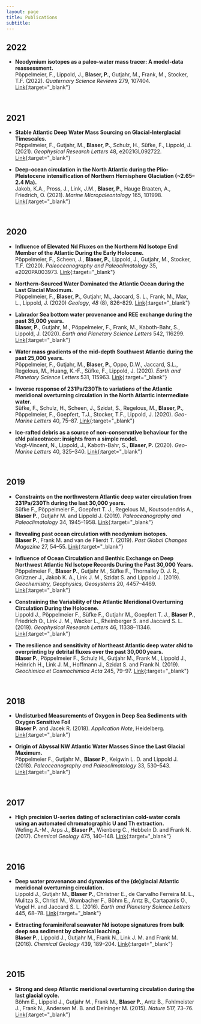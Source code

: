 ```yaml
---
layout: page
title: Publications
subtitle: 
---
```

## 2022

- **Neodymium isotopes as a paleo-water mass tracer: A model-data reassessment.**<br>Pöppelmeier, F., Lippold, J., **Blaser, P.**, Gutjahr, M., Frank, M., Stocker, T.F. (2022). *Quaternary Science Reviews* 279, 107404. [Link](https://www.sciencedirect.com/science/article/pii/S027737912200035X){:target="_blank"}

<br>

## 2021

- **Stable Atlantic Deep Water Mass Sourcing on Glacial-Interglacial Timescales.**<br>Pöppelmeier, F., Gutjahr, M., **Blaser, P.**, Schulz, H., Süfke, F., Lippold, J. (2021). *Geophysical Research Letters* 48, e2021GL092722. [Link](https://agupubs.onlinelibrary.wiley.com/doi/abs/10.1029/2021GL092722){:target="_blank"}

- **Deep-ocean circulation in the North Atlantic during the Plio-Pleistocene intensification of Northern Hemisphere Glaciation (~2.65–2.4 Ma).**<br>Jakob, K.A., Pross, J., Link, J.M., **Blaser, P.**, Hauge Braaten, A., Friedrich, O. (2021). *Marine Micropaleontology* 165, 101998. [Link](https://www.sciencedirect.com/science/article/pii/S0377839821000396){:target="_blank"}

<br>

## 2020

- **Influence of Elevated Nd Fluxes on the Northern Nd Isotope End Member of the Atlantic During the Early Holocene.** <br>Pöppelmeier, F., Scheen, J., **Blaser, P.**, Lippold, J., Gutjahr, M., Stocker, T.F. (2020). *Paleoceanography and Paleoclimatology* 35, e2020PA003973. [Link](https://agupubs.onlinelibrary.wiley.com/doi/abs/10.1029/2020PA003973){:target="_blank"}

- **Northern-Sourced Water Dominated the Atlantic Ocean during the Last Glacial Maximum.**<br>Pöppelmeier, F., **Blaser, P.**, Gutjahr, M., Jaccard, S. L., Frank, M., Max, L., Lippold, J. (2020) *Geology*, *48* (8), 826–829. [Link](https://pubs.geoscienceworld.org/gsa/geology/article/48/8/826/586525/Northern-sourced-water-dominated-the-Atlantic){:target="_blank"}

- **Labrador Sea bottom water provenance and REE exchange during the past 35,000 years.**<br>**Blaser, P.**, Gutjahr, M., Pöppelmeier, F., Frank, M., Kaboth-Bahr, S., Lippold, J. (2020). *Earth and Planetary Science Letters* 542, 116299. [Link](http://www.sciencedirect.com/science/article/pii/S0012821X20302429){:target="_blank"}

- **Water mass gradients of the mid-depth Southwest Atlantic during the past 25,000 years.**<br>Pöppelmeier, F., Gutjahr, M., **Blaser, P.**, Oppo, D.W., Jaccard, S.L., Regelous, M., Huang, K.-F., Süfke, F., Lippold, J. (2020). *Earth and Planetary Science Letters* 531, 115963. [Link](http://www.sciencedirect.com/science/article/pii/S0012821X19306557){:target="_blank"}

- **Inverse response of 231Pa/230Th to variations of the Atlantic meridional overturning circulation in the North Atlantic intermediate water.**<br>Süfke, F., Schulz, H., Scheen, J., Szidat, S., Regelous, M., **Blaser, P.**, Pöppelmeier, F., Goepfert, T.J., Stocker, T.F., Lippold, J. (2020). *Geo-Marine Letters* 40, 75–87. [Link](https://doi.org/10.1007/s00367-019-00634-7){:target="_blank"}

- **Ice-rafted debris as a source of non-conservative behaviour for the εNd palaeotracer: insights from a simple model.**<br>Vogt-Vincent, N., Lippold, J., Kaboth-Bahr, S., **Blaser, P.** (2020). *Geo-Marine Letters* 40, 325–340. [Link](https://link.springer.com/article/10.1007/s00367-020-00643-x){:target="_blank"}

<br>

## 2019

- **Constraints on the northwestern Atlantic deep water circulation from 231Pa/230Th during the last 30,000 years.**<br>Süfke F., Pöppelmeier F., Goepfert T. J., Regelous M., Koutsodendris A., **Blaser P.**, Gutjahr M. and Lippold J. (2019). *Paleoceanography and Paleoclimatology* 34, 1945–1958. [Link](https://agupubs.onlinelibrary.wiley.com/doi/abs/10.1029/2019PA003737){:target="_blank"}

- **Revealing past ocean circulation with neodymium isotopes.**<br>**Blaser P.**, Frank M. and van de Flierdt T. (2019). *Past Global Changes Magazine* 27, 54–55. [Link](https://pastglobalchanges.org/sites/default/files/download/docs/magazine/2019-2/PAGESmagazine_2019%282%29_54-55.pdf){:target="_blank"}

- **Influence of Ocean Circulation and Benthic Exchange on Deep Northwest Atlantic Nd Isotope Records During the Past 30,000 Years.**<br>Pöppelmeier F., **Blaser P.**, Gutjahr M., Süfke F., Thornalley D. J. R., Grützner J., Jakob K. A., Link J. M., Szidat S. and Lippold J. (2019). *Geochemistry, Geophysics, Geosystems* 20, 4457–4469. [Link](https://agupubs.onlinelibrary.wiley.com/doi/abs/10.1029/2019GC008271){:target="_blank"}

- **Constraining the Variability of the Atlantic Meridional Overturning Circulation During the Holocene.**<br>Lippold J., Pöppelmeier F., Süfke F., Gutjahr M., Goepfert T. J., **Blaser P.**, Friedrich O., Link J. M., Wacker L., Rheinberger S. and Jaccard S. L. (2019). *Geophysical Research Letters* 46, 11338–11346. [Link](https://agupubs.onlinelibrary.wiley.com/doi/abs/10.1029/2019GL084988){:target="_blank"}

- **The resilience and sensitivity of Northeast Atlantic deep water εNd to overprinting by detrital fluxes over the past 30,000 years.**<br>**Blaser P.**, Pöppelmeier F., Schulz H., Gutjahr M., Frank M., Lippold J., Heinrich H., Link J. M., Hoffmann J., Szidat S. and Frank N. (2019). *Geochimica et Cosmochimica Acta* 245, 79–97. [Link](http://www.sciencedirect.com/science/article/pii/S0016703718306045){:target="_blank"}

<br>

## 2018

- **Undisturbed Measurements of Oxygen in Deep Sea Sediments with Oxygen Sensitive Foil**<br>**Blaser P.** and Jacek R. (2018). *Application Note*, Heidelberg. [Link](https://www.presens.de/knowledge/publications/application-note/undisturbed-measurements-of-oxygen-in-deep-sea-sediments-with-oxygen-sensitive-foil-1598.html){:target="_blank"}

- **Origin of Abyssal NW Atlantic Water Masses Since the Last Glacial Maximum.**<br>Pöppelmeier F., Gutjahr M., **Blaser P**., Keigwin L. D. and Lippold J. (2018). *Paleoceanography and Paleoclimatology* 33, 530–543. [Link](https://agupubs.onlinelibrary.wiley.com/doi/abs/10.1029/2017PA003290){:target="_blank"}

<br>

## 2017

- **High precision U-series dating of scleractinian cold-water corals using an automated chromatographic U and Th extraction.**<br>Wefing A.-M., Arps J., **Blaser P**., Wienberg C., Hebbeln D. and Frank N. (2017). *Chemical Geology* 475, 140–148. [Link](http://www.sciencedirect.com/science/article/pii/S0009254117306095){:target="_blank"}

<br>

## 2016

- **Deep water provenance and dynamics of the (de)glacial Atlantic meridional overturning circulation.**<br>Lippold J., Gutjahr M., **Blaser P.**, Christner E., de Carvalho Ferreira M. L., Mulitza S., Christl M., Wombacher F., Böhm E., Antz B., Cartapanis O., Vogel H. and Jaccard S. L. (2016). *Earth and Planetary Science Letters* 445, 68–78. [Link](http://linkinghub.elsevier.com/retrieve/pii/S0012821X16301698){:target="_blank"}

- **Extracting foraminiferal seawater Nd isotope signatures from bulk deep sea sediment by chemical leaching.**<br>**Blaser P.**, Lippold J., Gutjahr M., Frank N., Link J. M. and Frank M. (2016). *Chemical Geology* 439, 189–204. [Link](http://linkinghub.elsevier.com/retrieve/pii/S0009254116303242){:target="_blank"}

<br>

## 2015

- **Strong and deep Atlantic meridional overturning circulation during the last glacial cycle.**<br>Böhm E., Lippold J., Gutjahr M., Frank M., **Blaser P.**, Antz B., Fohlmeister J., Frank N., Andersen M. B. and Deininger M. (2015). *Nature* 517, 73–76. [Link](http://www.nature.com/doifinder/10.1038/nature14059){:target="_blank"}
